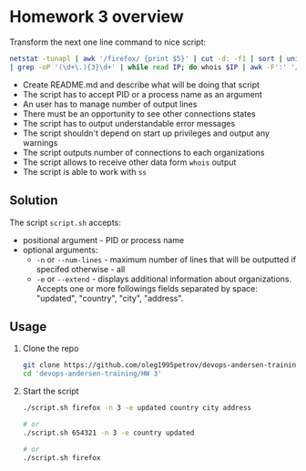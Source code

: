 # Homework 3 overview

Transform the next one line command to nice script:

```bash
netstat -tunapl | awk '/firefox/ {print $5}' | cut -d: -f1 | sort | uniq -c | sort | tail -n5 \
| grep -oP '(\d+\.){3}\d+' | while read IP; do whois $IP | awk -F':' '/^Organization/ {print $2}'; done
```

* Create README.md and describe what will be doing that script
* The script has to accept PID or a process name as an argument 
* An user has to manage number of output lines
* There must be an opportunity to see other connections states
* The script has to output understandable error messages
* The script shouldn't depend on start up privileges and output any warnings
* The script outputs number of connections to each organizations
* The script allows to receive other data form `whois` output
* The script is able to work with `ss`

## Solution

The script `script.sh` accepts:  
  * positional argument - PID or process name  
  * optional arguments:  
    * `-n` or `--num-lines` - maximum number of lines that will be outputted if specifed otherwise - all
    * `-e` or `--extend` - displays additional information about organizations. Accepts one or more followings fields separated by space: "updated", "country", "city", "address".

## Usage

1. Clone the repo
    ```bash
    git clone https://github.com/oleg1995petrov/devops-andersen-training.git
    cd 'devops-andersen-training/HW 3'
    ```
3. Start the script
    
    ```bash
    ./script.sh firefox -n 3 -e updated country city address	

    # or
    ./script.sh 654321 -n 3 -e country updated

    # or
    ./script.sh firefox
    ```
